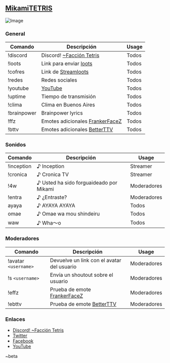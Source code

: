 ## [MikamiTETRIS](https://www.twitch.tv/mikamitetris)
![Image](https://static-cdn.jtvnw.net/previews-ttv/live_user_mikamitetris-400x225.jpg?width=806&height=454)
### General
|Comando|Descripción|Usage|
|--|--|--|
|!discord|Discord! [~Facción Tetris](https://discord.gg/hbU8xXK)|Todos
|!loots|Link para enviar [loots](https://loots.com/mikamitetris)|Todos
|!cofres|Link de [Streamloots](https://www.streamloots.com/mikamitetris)|Todos
|!redes|Redes sociales|Todos
|!youtube|[YouTube](https://www.youtube.com/channel/UC5Oq-n1od4UsWGvQcAR7A3A)| Todos
|!uptime|Tiempo de transmisión|Todos
|!clima|Clima en Buenos Aires|Todos
|!brainpower| Brainpower lyrics|Todos
|!ffz|Emotes adicionales [FrankerFaceZ](https://www.frankerfacez.com/)|Todos|
|!bttv|Emotes adicionales [BetterTTV](https://betterttv.com/)|Todos|
### Sonidos
|Comando|Descripción|Usage|
|--|--|--|
|!inception|♪ Inception|Streamer|
|!cronica|♪ Cronica TV|Streamer|
|!4w|♪ Usted ha sido forguaideado por Mikami|Moderadores|
|!entra|♪ ¿Entraste?|Moderadores|
|ayaya|♪ AYAYA AYAYA|Todos|
|omae|♪ Omae wa mou shindeiru|Todos|
|waw|♪ Wha～o| Todos
### Moderadores
|Comando|Descripción|Usage|
|--|--|--|
|!avatar `<username>`|Devuelve un link con el avatar del usuario|Moderadores|
|!s `<username>`|Envía un shoutout sobre el usuario|Moderadores|
|!effz|Prueba de emote [FrankerFaceZ](https://www.frankerfacez.com/)|Moderadores|
|!ebttv|Prueba de emote [BetterTTV](https://betterttv.com/)|Moderadores|
### Enlaces
- [Discord! ~Facción Tetris](https://discord.gg/hbU8xXK)
- [Twitter](https://twitter.com/MikamiTETRIS)
- [Facebook](https://www.facebook.com/MikamiTETRIS)
- [YouTube](https://www.youtube.com/channel/UC5Oq-n1od4UsWGvQcAR7A3A)

~beta
